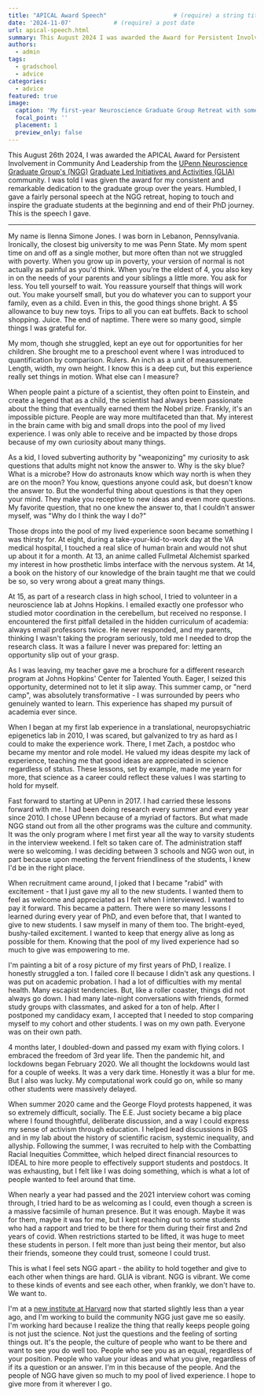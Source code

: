 ```yaml
---
title: "APICAL Award Speech"                   # (require) a string title
date: '2024-11-07'            # (require) a post date
url: apical-speech.html
summary: This August 2024 I was awarded the Award for Persistent Involvement in Community And Leadership (APICAL) from the UPenn Neuroscience Graduate Group's Graduate Led Initiatives and Activities (GLIA) community. Humbled, I gave a speech, hoping to touch and inspire the graduate students at the beginning and end of their PhD journey. This is the speech I gave.
authors:
  - admin
tags:
  - gradschool
  - advice
categories:
  - advice
featured: true
image:
  caption: 'My first-year Neuroscience Graduate Group Retreat with some of my cohort. August 2017.'
  focal_point: ''
  placement: 1
  preview_only: false
---
```


This August 26th 2024, I was awarded the APICAL Award for Persistent Involvement in Community And Leadership from the [UPenn Neuroscience Graduate Group's (NGG)](https://www.med.upenn.edu/ngg/) [Graduate Led Initiatives and Activities (GLIA)](https://www.upennglia.com/) community. I was told I was given the award for my consistent and remarkable dedication to the graduate group over the years. Humbled, I gave a fairly personal speech at the NGG retreat, hoping to touch and inspire the graduate students at the beginning and end of their PhD journey. This is the speech I gave.

<hr>

My name is Ilenna Simone Jones. I was born in Lebanon, Pennsylvania. Ironically, the closest big university to me was Penn State. My mom spent time on and off as a single mother, but more often than not we struggled with poverty. When you grow up in poverty, your version of normal is not actually as painful as you'd think. When you're the eldest of 4, you also key in on the needs of your parents and your siblings a little more. You ask for less. You tell yourself to wait. You reassure yourself that things will work out. You make yourself small, but you do whatever you can to support your family, even as a child. Even in this, the good things shone bright. A $5 allowance to buy new toys. Trips to all you can eat buffets. Back to school shopping. Juice. The end of naptime. There were so many good, simple things I was grateful for.

My mom, though she struggled, kept an eye out for opportunities for her children. She brought me to a preschool event where I was introduced to quantification by comparison. Rulers. An inch as a unit of measurement. Length, width, my own height. I know this is a deep cut, but this experience really set things in motion. What else can I measure?

When people paint a picture of a scientist, they often point to Einstein, and create a legend that as a child, the scientist had always been passionate about the thing that eventually earned them the Nobel prize. Frankly, it's an impossible picture. People are way more multifaceted than that. My interest in the brain came with big and small drops into the pool of my lived experience. I was only able to receive and be impacted by those drops because of my own curiosity about many things.

As a kid, I loved subverting authority by "weaponizing" my curiosity to ask questions that adults might not know the answer to. Why is the sky blue? What is a microbe? How do astronauts know which way north is when they are on the moon? You know, questions anyone could ask, but doesn't know the answer to. But the wonderful thing about questions is that they open your mind. They make you receptive to new ideas and even more questions. My favorite question, that no one knew the answer to, that I couldn't answer myself, was "Why do I think the way I do?"

Those drops into the pool of my lived experience soon became something I was thirsty for. 
At eight, during a take-your-kid-to-work day at the VA medical hospital, I touched a real slice of human brain and would not shut up about it for a month. At 13, an anime called Fullmetal Alchemist sparked my interest in how prosthetic limbs interface with the nervous system. At 14, a book on the history of our knowledge of the brain taught me that we could be so, so very wrong about a great many things.

At 15, as part of a research class in high school, I tried to volunteer in a neuroscience lab at Johns Hopkins. I emailed exactly one professor who studied motor coordination in the cerebellum, but received no response. I encountered the first pitfall detailed in the hidden curriculum of academia: always email professors twice. He never responded, and my parents, thinking I wasn't taking the program seriously, told me I needed to drop the research class. It was a failure I never was prepared for: letting an opportunity slip out of your grasp.

As I was leaving, my teacher gave me a brochure for a different research program at Johns Hopkins' Center for Talented Youth. Eager, I seized this opportunity, determined not to let it slip away. This summer camp, or "nerd camp", was absolutely transformative - I was surrounded by peers who genuinely wanted to learn. This experience has shaped my pursuit of academia ever since.

When I began at my first lab experience in a translational, neuropsychiatric epigenetics lab in 2010, I was scared, but galvanized to try as hard as I could to make the experience work. There, I met Zach, a postdoc who became my mentor and role model. He valued my ideas despite my lack of experience, teaching me that good ideas are appreciated in science regardless of status. These lessons, set by example, made me yearn for more, that science as a career could reflect these values I was starting to hold for myself.

Fast forward to starting at UPenn in 2017. I had carried these lessons forward with me. I had been doing research every summer and every year since 2010. I chose UPenn because of a myriad of factors. But what made NGG stand out from all the other programs was the culture and community. It was the only program where I met first year all the way to varsity students in the interview weekend. I felt so taken care of. The administration staff were so welcoming. I was deciding between 3 schools and NGG won out, in part because upon meeting the fervent friendliness of the students, I knew I'd be in the right place. 

When recruitment came around, I joked that I became "rabid" with excitement - that I just gave my all to the new students. I wanted them to feel as welcome and appreciated as I felt when I interviewed. I wanted to pay it forward. This became a pattern. There were so many lessons I learned during every year of PhD, and even before that, that I wanted to give to new students. I saw myself in many of them too. The bright-eyed, bushy-tailed excitement. I wanted to keep that energy alive as long as possible for them. Knowing that the pool of my lived experience had so much to give was empowering to me.

I'm painting a bit of a rosy picture of my first years of PhD, I realize. I honestly struggled a ton. I failed core II because I didn't ask any questions. I was put on academic probation. I had a lot of difficulties with my mental health. Many escapist tendencies. But, like a roller coaster, things did not always go down. I had many late-night conversations with friends, formed study groups with classmates, and asked for a ton of help. After I postponed my candidacy exam, I accepted that I needed to stop comparing myself to my cohort and other students. I was on my own path. Everyone was on their own path. 

4 months later, I doubled-down and passed my exam with flying colors.  I embraced the freedom of 3rd year life. Then the pandemic hit, and lockdowns began February 2020. We all thought the lockdowns would last for a couple of weeks. It was a very dark time. Honestly it was a blur for me. But I also was lucky. My computational work could go on, while so many other students were massively delayed.

When summer 2020 came and the George Floyd protests happened, it was so extremely difficult, socially. The E.E. Just society became a big place where I found thoughtful, deliberate discussion, and a way I could express my sense of activism through education. I helped lead discussions in BGS and in my lab about the history of scientific racism, systemic inequality, and allyship. Following the summer, I was recruited to help with the Combatting Racial Inequities Committee, which helped direct financial resources to IDEAL to hire more people to effectively support students and postdocs. It was exhausting, but I felt like I was doing something, which is what a lot of people wanted to feel around that time.

When nearly a year had passed and the 2021 interview cohort was coming through, I tried hard to be as welcoming as I could, even though a screen is a massive facsimile of human presence. But it was enough. Maybe it was for them, maybe it was for me, but I kept reaching out to some students who had a rapport and tried to be there for them during their first and 2nd years of covid. When restrictions started to be lifted, it was huge to meet these students in person. I felt more than just being their mentor, but also their friends, someone they could trust, someone I could trust.

This is what I feel sets NGG apart - the ability to hold together and give to each other when things are hard. GLIA is vibrant. NGG is vibrant. We come to these kinds of events and see each other, when frankly, we don't have to. We want to.

I'm at a [new institute at Harvard](https://kempnerinstitute.harvard.edu/) now that started slightly less than a year ago, and I'm working to build the community NGG just gave me so easily. I'm working hard because I realize the thing that really keeps people going is not just the science. Not just the questions and the feeling of sorting things out. It's the people, the culture of people who want to be there and want to see you do well too. People who see you as an equal, regardless of your position. People who value your ideas and what you give, regardless of if its a question or an answer. I'm in this because of the people. And the people of NGG have given so much to my pool of lived experience. I hope to give more from it wherever I go.